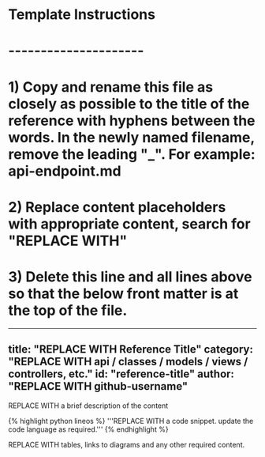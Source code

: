 # Template Instructions
# ---------------------
# 1) Copy and rename this file as closely as possible to the title of the reference with hyphens between the words. In the newly named filename, remove the leading "_". For example: api-endpoint.md
# 2) Replace content placeholders with appropriate content, search for "REPLACE WITH"
# 3) Delete this line and all lines above so that the below front matter is at the top of the file.
---
title: "REPLACE WITH Reference Title"
category: "REPLACE WITH api / classes / models / views / controllers, etc."
id: "reference-title"
author: "REPLACE WITH github-username"
---

REPLACE WITH a brief description of the content 

{% highlight python lineos %}
    '''REPLACE WITH a code snippet. update the code language as required.'''
{% endhighlight %}

REPLACE WITH tables, links to diagrams and any other required content. 
